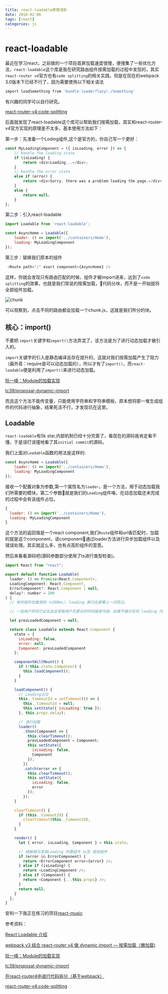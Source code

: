 ```yaml
---
title: react-loadable原理浅析
date: 2018-02-06
tags: [react]
categories: js
---
```

# react-loadable

最近在学习react，之前做的一个项目首屏加载速度很慢，便搜集了一些优化方法，`react-loadable`这个库是我在研究路由组件按需加载的过程中发现的，其实`react-router v4`官方也有`code splitting`的相关实践，但是在现在的webpack 3.0版本下已经不行了，因为需要使用以下相关语法

```bash
import loadSomething from 'bundle-loader?lazy!./Something'
```

有兴趣的同学可以自行研究。

[react-router-v4:code-splitting](https://reacttraining.com/react-router/web/guides/code-splitting
)

后面就发现了react-loadable这个库可以帮助我们按需加载，其实和react-router-v4官方实现的原理差不太多，基本使用方法如下：

第一步：先准备一个Loding组件,这个是官方的，你自己写一个更好：
```js
const MyLoadingComponent = ({ isLoading, error }) => {
    // Handle the loading state
    if (isLoading) {
        return <div>Loading...</div>;
    }
    // Handle the error state
    else if (error) {
        return <div>Sorry, there was a problem loading the page.</div>;
    }
    else {
        return null;
    }
};
```

第二步：引入react-loadable
```js
import Loadable from 'react-loadable';

const AsyncHome = Loadable({
    loader: () => import('../containers/Home'),
    loading: MyLoadingComponent
});
```
第三步：替换我们原本的组件
```js
 <Route path="/" exact component={AsyncHome} />
```

这样，你就会发现只有路由匹配的时候，组件才被import进来，达到了`code splitting`的效果，也就是我们常说的按需加载，代码分块，而不是一开始就将全部组件加载。

![chunk](http://upload-images.jianshu.io/upload_images/4869616-87139115a2c3215e.png?imageMogr2/auto-orient/strip%7CimageView2/2/w/1240)

可以观察到，点击不同的路由都会加载一个chunk.js，这就是我们所分的块。

## 核心：import()
不要把 `import`关键字和`import()`方法弄混了，该方法是为了进行动态加载才被引入的。

`import`关键字的引入是静态编译且存在提升的，这就对我们按需加载产生了阻力（画外音：require是可以动态加载的），所以才有了`import()`，而`react-loadable`便是利用了`import()`来进行动态加载。

[阮一峰：Module的加载实现](http://es6.ruanyifeng.com/#docs/module-loader)

[tc39/proposal-dynamic-import](https://github.com/tc39/proposal-dynamic-import)

而且这个方法不能传变量，只能使用字符串和字符串模板，原本想将那一堆生成组件的代码进行抽象，结果死活不行，才发现坑在这里。

## Loadable
`react-loadable`有5k star,内部机制已经十分完善了，看现在的源码我肯定看不懂，于是误打误撞地看了其`initial commit`的源码。

我们上面对`Loadable`函数的用法是这样的:

```js
const AsyncHome = Loadable({
    loader: () => import('../containers/Home'),
    loading: MyLoadingComponent
});
```

接收一个配置对象为参数,第一个属性名为`loader`，是一个方法，用于动态加载我们所需要的模块，第二个参数就是我们的`Loading`组件咯，在动态加载还未完成的过程中会有该组件占位。

```js
{
  loader: () => import('../containers/Home'),
  loading: MyLoadingComponent
}
```

这个方法的返回值是一个react component,我们`Route`组件和url香匹配时，加载的就是这个component，该component通过loader方法进行异步加载组件以及错误处理。其实就这么多，也有点高阶组件的意思。

然后来看看源码吧(源码参数部分使用了ts进行类型检查)。
```js
import React from "react";

export default function Loadable(
  loader: () => Promise<React.Component>,
  LoadingComponent: React.Component,
  ErrorComponent?: React.Component | null,
  delay?: number = 200
) {
  // 有时组件加载很快（<200ms），loading 屏只在屏幕上一闪而过。

  // 一些用户研究已证实这会导致用户花更长的时间接受内容。如果不展示任何 loading 内容，用户会接受得更快, 所以有了delay参数。

  let prevLoadedComponent = null;

  return class Loadable extends React.Component {
    state = {
      isLoading: false,
      error: null,
      Component: prevLoadedComponent
    };

    componentWillMount() {
      if (!this.state.Component) {
        this.loadComponent();
      }
    }

    loadComponent() {
      // Loading占位
      this._timeoutId = setTimeout(() => {
        this._timeoutId = null;
        this.setState({ isLoading: true });
      }, this.props.delay);

      // 进行加载
      loader()
        .then(Component => {
          this.clearTimeout();
          prevLoadedComponent = Component;
          this.setState({
            isLoading: false,
            Component
          });
        })
        .catch(error => {
          this.clearTimeout();
          this.setState({
            isLoading: false,
            error
          });
        });
    }

    clearTimeout() {
      if (this._timeoutId) {
        clearTimeout(this._timeoutId);
      }
    }

    render() {
      let { error, isLoading, Component } = this.state;

      // 根据情况渲染Loading 所需组件 以及 错误组件
      if (error && ErrorComponent) {
        return <ErrorComponent error={error} />;
      } else if (isLoading) {
        return <LoadingComponent />;
      } else if (Component) {
        return <Component {...this.props} />;
      }
      return null;
    }
  };
}
```

安利一下我正在练习的项目[react-music](https://github.com/worldzhao/music-react)

参考资料：

[React Loadable 介绍](http://web.jobbole.com/91704/)

[webpack v3 结合 react-router v4 做 dynamic import — 按需加载（懒加载)](https://github.com/CodeLittlePrince/blog/issues/3)

[阮一峰：Module的加载实现](http://es6.ruanyifeng.com/#docs/module-loader)

[tc39/proposal-dynamic-import](https://github.com/tc39/proposal-dynamic-import)

[在react-router4中进行代码拆分（基于webpack）](https://www.jianshu.com/p/547aa7b92d8c)

[react-router-v4:code-splitting](https://reacttraining.com/react-router/web/guides/code-splitting
)